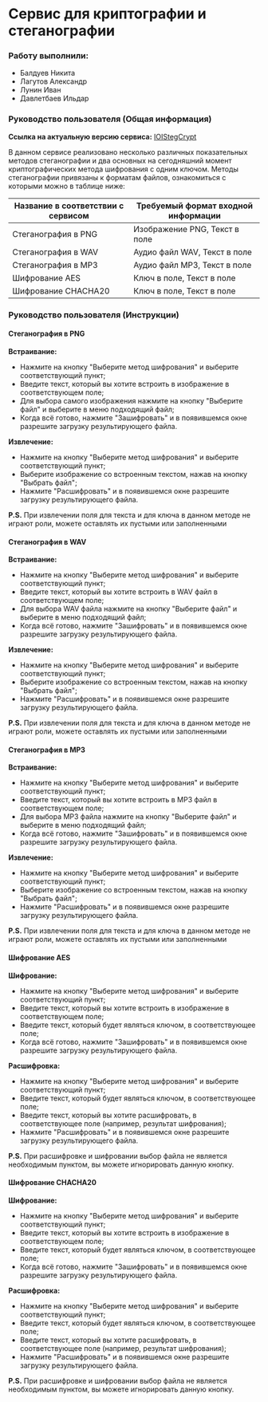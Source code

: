# Сервис для криптографии и стеганографии

### Работу выполнили:
* Балдуев Никита
* Лагутов Александр
* Лунин Иван
* Давлетбаев Ильдар

### Руководство пользователя (Общая информация)

__Ссылка на актуальную версию сервисa:__ [IOIStegCrypt](https://ioi-steg-crypt.herokuapp.com/)

В данном сервисе реализовано несколько различных показательных методов стеганографии и два основных на сегодняшний момент криптографических метода шифрования с одним ключом. Методы стеганографии привязаны к форматам файлов, ознакомиться с которыми можно в таблице ниже:

| Название в соответствии с сервисом | Требуемый формат входной информации |
| -----------------------------------| ----------------------------------- |
| Стеганография в PNG                | Изображение PNG, Текст в поле       |
| Стеганография в WAV                | Аудио файл WAV, Текст в поле  	   |
| Стеганография в MP3                | Аудио файл MP3, Текст в поле  	   |
| Шифрование AES                     | Ключ в поле, Текст в поле 	 	   |
| Шифрование CHACHA20                | Ключ в поле, Текст в поле 	 	   |

### Руководство пользователя (Инструкции)

#### Стеганография в PNG
__Встраивание:__
* Нажмите на кнопку "Выберите метод шифрования" и выберите соответствующий пункт;
* Введите текст, который вы хотите встроить в изображение в соответствующем поле;
* Для выбора самого изображения нажмите на кнопку "Выберите файл" и выберите в меню подходящий файл;
* Когда всё готово, нажмите "Зашифровать" и в появившемся окне разрешите загрузку результирующего файла.

__Извлечение:__
* Нажмите на кнопку "Выберите метод шифрования" и выберите соответствующий пункт; 
* Выберите изображение со встроенным текстом, нажав на кнопку "Выбрать файл";
* Нажмите "Расшифровать" и в появившемся окне разрешите загрузку результирующего файла.

__P.S.__ При извлечении поля для текста и для ключа в данном методе не играют роли, можете оставлять их пустыми или заполненными

#### Стеганография в WAV
__Встраивание:__
* Нажмите на кнопку "Выберите метод шифрования" и выберите соответствующий пункт;
* Введите текст, который вы хотите встроить в WAV файл в соответствующем поле;
* Для выбора WAV файла нажмите на кнопку "Выберите файл" и выберите в меню подходящий файл;
* Когда всё готово, нажмите "Зашифровать" и в появившемся окне разрешите загрузку результирующего файла.

__Извлечение:__
* Нажмите на кнопку "Выберите метод шифрования" и выберите соответствующий пункт; 
* Выберите изображение со встроенным текстом, нажав на кнопку "Выбрать файл";
* Нажмите "Расшифровать" и в появившемся окне разрешите загрузку результирующего файла.

__P.S.__ При извлечении поля для текста и для ключа в данном методе не играют роли, можете оставлять их пустыми или заполненными

#### Стеганография в MP3
__Встраивание:__
* Нажмите на кнопку "Выберите метод шифрования" и выберите соответствующий пункт;
* Введите текст, который вы хотите встроить в MP3 файл в соответствующем поле;
* Для выбора MP3 файла нажмите на кнопку "Выберите файл" и выберите в меню подходящий файл;
* Когда всё готово, нажмите "Зашифровать" и в появившемся окне разрешите загрузку результирующего файла.

__Извлечение:__
* Нажмите на кнопку "Выберите метод шифрования" и выберите соответствующий пункт; 
* Выберите изображение со встроенным текстом, нажав на кнопку "Выбрать файл";
* Нажмите "Расшифровать" и в появившемся окне разрешите загрузку результирующего файла.

__P.S.__ При извлечении поля для текста и для ключа в данном методе не играют роли, можете оставлять их пустыми или заполненными

#### Шифрование AES
__Шифрование:__
* Нажмите на кнопку "Выберите метод шифрования" и выберите соответствующий пункт;
* Введите текст, который вы хотите встроить в изображение в соответствующем поле;
* Введите текст, который будет являться ключом, в соответствующее поле;
* Когда всё готово, нажмите "Зашифровать" и в появившемся окне разрешите загрузку результирующего файла.

__Расшифровка:__
* Нажмите на кнопку "Выберите метод шифрования" и выберите соответствующий пункт; 
* Введите текст, который будет являться ключом, в соответствующее поле;
* Введите текст, который вы хотите расшифровать, в соответствующее поле (например, результат шифрования);
* Нажмите "Расшифровать" и в появившемся окне разрешите загрузку результирующего файла.

__P.S.__ При расшифровке и шифровании выбор файла не является необходимым пунктом, вы можете игнорировать данную кнопку.

#### Шифрование CHACHA20
__Шифрование:__
* Нажмите на кнопку "Выберите метод шифрования" и выберите соответствующий пункт;
* Введите текст, который вы хотите встроить в изображение в соответствующем поле;
* Введите текст, который будет являться ключом, в соответствующее поле;
* Когда всё готово, нажмите "Зашифровать" и в появившемся окне разрешите загрузку результирующего файла.

__Расшифровка:__
* Нажмите на кнопку "Выберите метод шифрования" и выберите соответствующий пункт; 
* Введите текст, который будет являться ключом, в соответствующее поле;
* Введите текст, который вы хотите расшифровать, в соответствующее поле (например, результат шифрования);
* Нажмите "Расшифровать" и в появившемся окне разрешите загрузку результирующего файла.

__P.S.__ При расшифровке и шифровании выбор файла не является необходимым пунктом, вы можете игнорировать данную кнопку.


